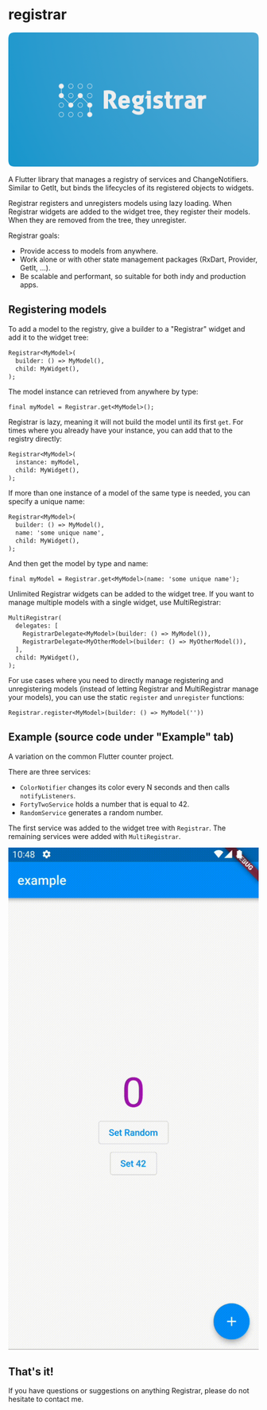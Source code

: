 # registrar

![registrar logo](https://github.com/buttonsrtoys/registrar/blob/main/assets/RegistrarLogo.png)

A Flutter library that manages a registry of services and ChangeNotifiers. Similar to GetIt, but binds the lifecycles of its registered objects to widgets.

Registrar registers and unregisters models using lazy loading. When Registrar widgets are added to the widget tree, they register their models. When they are removed from the tree, they unregister.

Registrar goals:
- Provide access to models from anywhere.
- Work alone or with other state management packages (RxDart, Provider, GetIt, ...).
- Be scalable and performant, so suitable for both indy and production apps.

## Registering models

To add a model to the registry, give a builder to a "Registrar" widget and add it to the widget tree:

    Registrar<MyModel>(
      builder: () => MyModel(),
      child: MyWidget(),
    );

The model instance can retrieved from anywhere by type:

    final myModel = Registrar.get<MyModel>();

Registrar is lazy, meaning it will not build the model until its first `get`. For times where you already have your instance, you can add that to the registry directly:

    Registrar<MyModel>(
      instance: myModel,
      child: MyWidget(),
    );

If more than one instance of a model of the same type is needed, you can specify a unique name:

    Registrar<MyModel>(
      builder: () => MyModel(),
      name: 'some unique name',
      child: MyWidget(),
    );

And then get the model by type and name:

    final myModel = Registrar.get<MyModel>(name: 'some unique name');

Unlimited Registrar widgets can be added to the widget tree. If you want to manage multiple models with a single widget, use MultiRegistrar:

    MultiRegistrar(
      delegates: [
        RegistrarDelegate<MyModel>(builder: () => MyModel()),
        RegistrarDelegate<MyOtherModel>(builder: () => MyOtherModel()),
      ],
      child: MyWidget(),
    );

For use cases where you need to directly manage registering and unregistering models (instead of letting Registrar and MultiRegistrar manage your models), you can use the static `register` and `unregister` functions:

    Registrar.register<MyModel>(builder: () => MyModel(''))

## Example (source code under "Example" tab)

A variation on the common Flutter counter project.

There are three services:
- `ColorNotifier` changes its color every N seconds and then calls `notifyListeners`.
- `FortyTwoService` holds a number that is equal to 42.
- `RandomService` generates a random number.

The first service was added to the widget tree with `Registrar`. The remaining services were added with `MultiRegistrar`.

![example](https://github.com/buttonsrtoys/registrar/blob/main/example/example.gif)

## That's it! 

If you have questions or suggestions on anything Registrar, please do not hesitate to contact me.